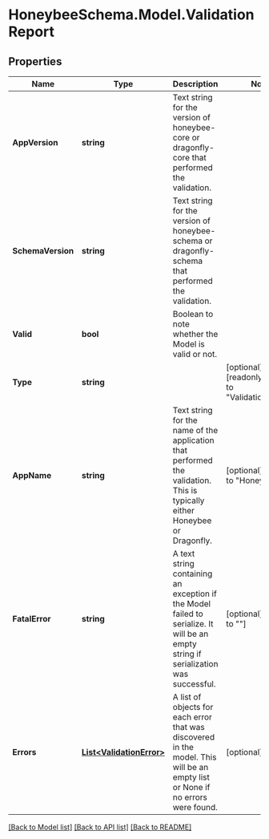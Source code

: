 
# HoneybeeSchema.Model.ValidationReport

## Properties

Name | Type | Description | Notes
------------ | ------------- | ------------- | -------------
**AppVersion** | **string** | Text string for the version of honeybee-core or dragonfly-core that performed the validation. | 
**SchemaVersion** | **string** | Text string for the version of honeybee-schema or dragonfly-schema that performed the validation. | 
**Valid** | **bool** | Boolean to note whether the Model is valid or not. | 
**Type** | **string** |  | [optional] [readonly] [default to "ValidationReport"]
**AppName** | **string** | Text string for the name of the application that performed the validation. This is typically either Honeybee or Dragonfly. | [optional] [default to "Honeybee"]
**FatalError** | **string** | A text string containing an exception if the Model failed to serialize. It will be an empty string if serialization was successful. | [optional] [default to ""]
**Errors** | [**List&lt;ValidationError&gt;**](ValidationError.md) | A list of objects for each error that was discovered in the model. This will be an empty list or None if no errors were found. | [optional] 

[[Back to Model list]](../README.md#documentation-for-models)
[[Back to API list]](../README.md#documentation-for-api-endpoints)
[[Back to README]](../README.md)


